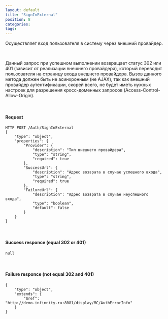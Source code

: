 ```yaml
---
layout: default
title: "SignInExternal"
position: 8
categories: 
tags: 
---
```


Осуществляет вход пользователя в систему через внешний провайдер.

   

Данный запрос при успешном выполнении возвращает статус 302 или 401 (зависит от реализации внешнего провайдера), который переводит пользователя на страницу входа внешнего провайдера. Вызов данного метода должен быть не асинхронным (не AJAX), так как внешний провайдер аутентификации, скорей всего, не будет иметь нужных настроек для разрешения кросс-доменных запросов (Access-Control-Allow-Origin).

   

#### Request

```
HTTP POST /Auth/SignInExternal
{
	"type": "object",
	"properties": {
		"Provider": {
			"description": "Тип внешнего провайдера",
			"type": "string",
			"required": true
		},
		"SuccessUrl": {
			"description": "Адрес возврата в случае успешного входа",
			"type": "string",
			"required": true
		},
		"FailureUrl": {
			"description": "Адрес возврата в случае неуспешного входа",
			"type": "boolean",
			"default": false
		}
	}
}
```

   

#### Success responce (equal 302 or 401)

```
null
```

   

#### Failure responce (not equal 302 and 401)

```
{
	"type": "object",
	"extends": {
		"$ref": "http://demo.infinnity.ru:8081/display/MC/AuthErrorInfo"
	}
}
```

 

 

